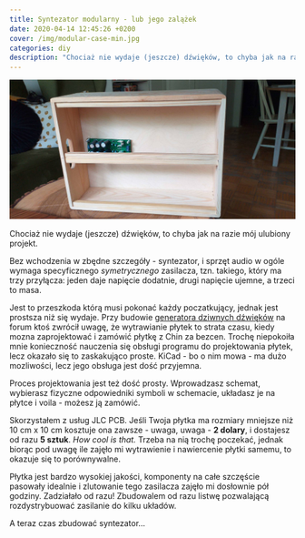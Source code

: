 ```yaml
---
title: Syntezator modularny - lub jego zalążek
date: 2020-04-14 12:45:26 +0200
cover: /img/modular-case-min.jpg
categories: diy
description: "Chociaż nie wydaje (jeszcze) dźwięków, to chyba jak na razie mój ulubiony projekt."
---
```


![modular case](/img/modular-case-min.jpg)

Chociaż nie wydaje (jeszcze) dźwięków, to chyba jak na razie mój ulubiony projekt.

<!--more-->

Bez wchodzenia w zbędne szczegóły - syntezator, i sprzęt audio w ogóle wymaga specyficznego _symetrycznego_ zasilacza, tzn. takiego, który ma trzy przyłącza: jeden daje napięcie dodatnie, drugi napięcie ujemne, a trzeci to masa.

Jest to przeszkoda którą musi pokonać każdy poczatkujący, jednak jest prostsza niż się wydaje. Przy budowie [generatora dziwnych dźwięków](/diy/weird-sound-generator/) na forum ktoś zwrócił uwagę, że wytrawianie płytek to strata czasu, kiedy mozna zaprojektować i zamówić płytkę z Chin za bezcen. Trochę niepokoiła mnie konieczność nauczenia się obsługi programu do projektowania płytek, lecz okazało się to zaskakująco proste. KiCad - bo o nim mowa - ma dużo mozliwości, lecz jego obsługa jest dość przyjemna.

Proces projektowania jest też dość prosty. Wprowadzasz schemat, wybierasz fizyczne odpowiedniki symboli w schemacie, układasz je na płytce i voila - możesz ją zamówić.

Skorzystałem z usług JLC PCB. Jeśli Twoja płytka ma rozmiary mniejsze niż 10 cm x 10 cm kosztuje ona zawsze - uwaga, uwaga - **2 dolary**, i dostajesz od razu **5 sztuk**. _How cool is that._ Trzeba na nią trochę poczekać, jednak biorąc pod uwagę ile zajęło mi wytrawienie i nawiercenie płytki samemu, to okazuje się to porównywalne.

Płytka jest bardzo wysokiej jakości, komponenty na całe szczęście pasowały idealnie i zlutowanie tego zasilacza zajęło mi dosłownie pół godziny. Zadziałało od razu! Zbudowalem od razu listwę pozwalającą rozdystrybuować zasilanie do kilku układów.

A teraz czas zbudować syntezator...
